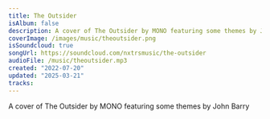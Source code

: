 ```yaml
---
title: The Outsider
isAlbum: false
description: A cover of The Outsider by MONO featuring some themes by John Barry
coverImage: /images/music/theoutsider.png
isSoundcloud: true
songUrl: https://soundcloud.com/nxtrsmusic/the-outsider
audioFile: /music/theoutsider.mp3
created: "2022-07-20"
updated: "2025-03-21"
tracks:
---
```


A cover of The Outsider by MONO featuring some themes by John Barry
